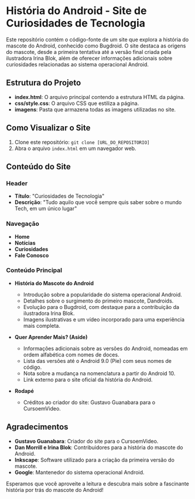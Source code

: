 # História do Android - Site de Curiosidades de Tecnologia

Este repositório contém o código-fonte de um site que explora a história do mascote do Android, conhecido como Bugdroid. O site destaca as origens do mascote, desde a primeira tentativa até a versão final criada pela ilustradora Irina Blok, além de oferecer informações adicionais sobre curiosidades relacionadas ao sistema operacional Android.

## Estrutura do Projeto

- **index.html**: O arquivo principal contendo a estrutura HTML da página.
- **css/style.css**: O arquivo CSS que estiliza a página.
- **imagens**: Pasta que armazena todas as imagens utilizadas no site.

## Como Visualizar o Site

1. Clone este repositório: `git clone [URL_DO_REPOSITORIO]`
2. Abra o arquivo `index.html` em um navegador web.

## Conteúdo do Site

### Header
- **Título**: "Curiosidades de Tecnologia"
- **Descrição**: "Tudo aquilo que você sempre quis saber sobre o mundo Tech, em um único lugar"

### Navegação
- **Home**
- **Notícias**
- **Curiosidades**
- **Fale Conosco**

### Conteúdo Principal
- **História do Mascote do Android**
    - Introdução sobre a popularidade do sistema operacional Android.
    - Detalhes sobre o surgimento do primeiro mascote, Dandroids.
    - Evolução para o Bugdroid, com destaque para a contribuição da ilustradora Irina Blok.
    - Imagens ilustrativas e um vídeo incorporado para uma experiência mais completa.

- **Quer Aprender Mais? (Aside)**
    - Informações adicionais sobre as versões do Android, nomeadas em ordem alfabética com nomes de doces.
    - Lista das versões até o Android 9.0 (Pie) com seus nomes de código.
    - Nota sobre a mudança na nomenclatura a partir do Android 10.
    - Link externo para o site oficial da história do Android.

- **Rodapé**
    - Créditos ao criador do site: Gustavo Guanabara para o CursoemVideo.

## Agradecimentos

- **Gustavo Guanabara**: Criador do site para o CursoemVideo.
- **Dan Morrill e Irina Blok**: Contribuidores para a história do mascote do Android.
- **Inkscape**: Software utilizado para a criação da primeira versão do mascote.
- **Google**: Mantenedor do sistema operacional Android.

Esperamos que você aproveite a leitura e descubra mais sobre a fascinante história por trás do mascote do Android!
